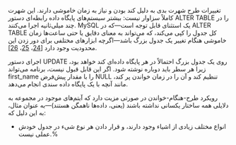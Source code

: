 تغییرات طرح شهرت بدی به دلیل کند بودن و نیاز به زمان خاموشی دارند. این شهرت کاملاً سزاوار نیست: بیشتر سیستم‌های پایگاه داده رابطه‌ای دستور ALTER TABLE را در چند میلی‌ثانیه اجرا می‌کنند. MySQL یک استثنای قابل توجه است—که در ALTER TABLE کل جدول را کپی می‌کند، که می‌تواند به معنای دقایق یا حتی ساعت‌ها زمان خاموشی هنگام تغییر یک جدول بزرگ باشد—اگرچه ابزارهای مختلفی برای دور زدن این محدودیت وجود دارد [[24](ch02.html#Percona2013wb)، [25](ch02.html#Keddo2013vj)، [26](ch02.html#Noach2016bq)].

اجرای دستور UPDATE روی یک جدول بزرگ احتمالاً در هر پایگاه داده‌ای کند خواهد بود، زیرا هر سطر باید دوباره نوشته شود. اگر این قابل قبول نیست، برنامه می‌تواند first_name را با مقدار پیش‌فرض NULL تنظیم کند و آن را در زمان خواندن پر کند، مانند آنچه با یک پایگاه داده سندی انجام می‌دهد.

رویکرد طرح-هنگام-خواندن در صورتی مزیت دارد که آیتم‌های موجود در مجموعه به دلایلی همه ساختار یکسانی نداشته باشند (یعنی، داده‌ها ناهمگن هستند)—به عنوان مثال، به این دلیل که:

* انواع مختلف زیادی از اشیاء وجود دارند، و قرار دادن هر نوع شیء در جدول خودش عملی نیست.% 